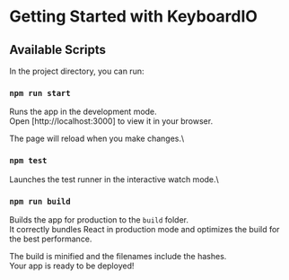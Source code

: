 # Getting Started with KeyboardIO

## Available Scripts

In the project directory, you can run:

### `npm run start`

Runs the app in the development mode.\
Open [http://localhost:3000] to view it in your browser.

The page will reload when you make changes.\

### `npm test`

Launches the test runner in the interactive watch mode.\

### `npm run build`

Builds the app for production to the `build` folder.\
It correctly bundles React in production mode and optimizes the build for the best performance.

The build is minified and the filenames include the hashes.\
Your app is ready to be deployed!